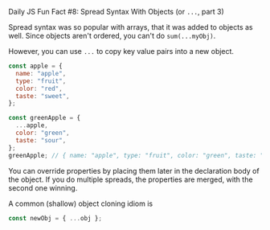 Daily JS Fun Fact #8: Spread Syntax With Objects (or `...`, part 3)

Spread syntax was so popular with arrays, that it was added to objects as well. Since objects aren't ordered, you can't do `sum(...myObj)`.

However, you can use `...` to copy key value pairs into a new object.

```js
const apple = {
  name: "apple",
  type: "fruit",
  color: "red",
  taste: "sweet",
};

const greenApple = {
  ...apple,
  color: "green",
  taste: "sour",
};
greenApple; // { name: "apple", type: "fruit", color: "green", taste: "sour" }
```

You can override properties by placing them later in the declaration body of the object. If you do multiple spreads, the properties are merged, with the second one winning.

A common (shallow) object cloning idiom is

```js
const newObj = { ...obj };
```

